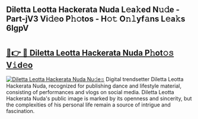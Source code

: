 ## Diletta Leotta Hackerata Nuda L𝚎a𝚔ed N𝚞𝚍e - Part-jV3 Vi𝚍𝚎o P𝚑𝚘tos - H𝚘𝚝 O𝚗𝚕yf𝚊ns L𝚎a𝚔s 6IgpV

# <h2><a href="http://kfeizo.oniu.top/?m=Diletta+Leotta+Hackerata+Nuda">🔗👉 🔴 Diletta Leotta Hackerata Nuda P𝚑ot𝚘𝚜 V𝚒d𝚎o</a></h2>

[![Diletta Leotta Hackerata Nuda Nu𝚍e𝚜](https://i.imgur.com/0qMVB7G.gif)](http://kfeizo.oniu.top/?m=Diletta+Leotta+Hackerata+Nuda)
Digital trendsetter Diletta Leotta Hackerata Nuda, recognized for publishing dance and lifestyle material, consisting of performances and vlogs on social media. Diletta Leotta Hackerata Nuda's public image is marked by its openness and sincerity, but the complexities of his personal life remain a source of intrigue and fascination.  

